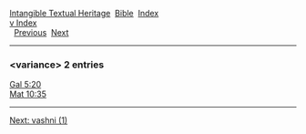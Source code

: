[Intangible Textual Heritage](../../index)  [Bible](../index) 
[Index](index)   
[v Index](_v_)  
  [Previous](c12080)  [Next](c12082) 

------------------------------------------------------------------------

### &lt;variance&gt; 2 entries

[Gal 5:20](../kjv/gal005.htm#020)  
[Mat 10:35](../kjv/mat010.htm#035)  

------------------------------------------------------------------------

[Next: vashni (1)](c12082)

